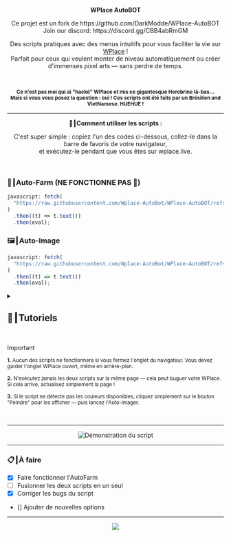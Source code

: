 <p align="center"><strong>WPlace AutoBOT</strong></p>
<p align="center">
Ce projet est un fork de https://github.com/DarkModde/WPlace-AutoBOT
Join our discord: https://discord.gg/CBB4abRmGM
</p>
<p align="center">
  Des scripts pratiques avec des menus intuitifs pour vous faciliter la vie sur <a href="https://wplace.live" target="_blank">WPlace</a> !<br>
  Parfait pour ceux qui veulent monter de niveau automatiquement ou créer d'immenses pixel arts — sans perdre de temps.
</p>

<br>

<p align="center">
  <sub><strong>Ce n'est pas moi qui ai "hacké" WPlace et mis ce gigantesque Herobrine là-bas...<br>
  Mais si vous vous posez la question : oui ! Ces scripts ont été faits par un Brésilien and VietNamese. HUEHUE !</strong></sub>
</p>

---

<p align="center"><strong>🚀┃Comment utiliser les scripts :</strong></p>

<p align="center">
  C'est super simple : copiez l'un des codes ci-dessous, collez-le dans la barre de favoris de votre navigateur,<br>
  et exécutez-le pendant que vous êtes sur wplace.live.
</p>

<br>

### 🎯┃Auto-Farm (NE FONCTIONNE PAS 🚫)

```js
javascript: fetch(
  "https://raw.githubusercontent.com/Wplace-AutoBot/WPlace-AutoBOT/refs/heads/main/Auto-Farm.js"
)
  .then((t) => t.text())
  .then(eval);
```

### 🖼️┃Auto-Image

```js
javascript: fetch(
  "https://raw.githubusercontent.com/Wplace-AutoBot/WPlace-AutoBOT/refs/heads/main/Auto-Image.js"
)
  .then((t) => t.text())
  .then(eval);
```

<details>
  <summary><h2>📖┃Tutoriels</h2></summary>

---

![Partie 1](https://i.imgur.com/yneG5if.png)

---

![Partie 2](https://i.imgur.com/ZRpU0wZ.png)

---

![Partie 3](https://i.imgur.com/lfjfcEw.png)

</details>

<br>

> [!IMPORTANT]
>
> <p><sub><strong>1.</strong> Aucun des scripts ne fonctionnera si vous fermez l'onglet du navigateur. Vous devez garder l'onglet WPlace ouvert, même en arrière-plan.</sub></p>
> <p><sub><strong>2.</strong> N'exécutez jamais les deux scripts sur la même page — cela peut buguer votre WPlace. Si cela arrive, actualisez simplement la page !</sub></p>
> <p><sub><strong>3.</strong> Si le script ne détecte pas les couleurs disponibles, cliquez simplement sur le bouton "Peindre" pour les afficher — puis lancez l'Auto-Imager.</sub></p>

<br>

---

<p align="center">
  <img src="https://i.imgur.com/VbHh9jI.png" alt="Démonstration du script"/>
</p>

---

### 📋┃À faire

- [x] Faire fonctionner l'AutoFarm
- [ ] Fusionner les deux scripts en un seul
- [x] Corriger les bugs du script
- [] Ajouter de nouvelles options

---

<p align="center">
  <a href="#"><img src="https://komarev.com/ghpvc/?username=WPlace-AutoBOT&style=for-the-badge&label=Vues:&color=gray"/></a>
</p>
